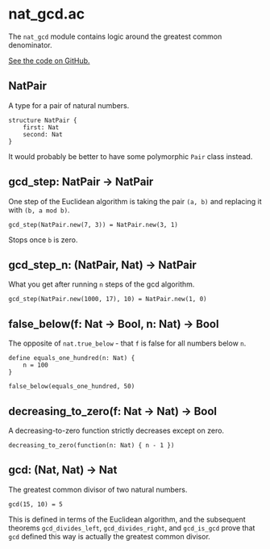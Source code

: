 # nat_gcd.ac

The `nat_gcd` module contains logic around the greatest common denominator.

[See the code on GitHub.](https://github.com/acornprover/acornlib/blob/master/src/nat_gcd.ac)

## NatPair

A type for a pair of natural numbers.

```acorn
structure NatPair {
    first: Nat
    second: Nat
}
```

It would probably be better to have some polymorphic `Pair` class instead.

## gcd_step: NatPair -> NatPair

One step of the Euclidean algorithm is taking the pair `(a, b)` and replacing it with `(b, a mod b)`.

```acorn
gcd_step(NatPair.new(7, 3)) = NatPair.new(3, 1)
```

Stops once `b` is zero.

## gcd_step_n: (NatPair, Nat) -> NatPair

What you get after running `n` steps of the gcd algorithm.

```acorn
gcd_step(NatPair.new(1000, 17), 10) = NatPair.new(1, 0)
```

## false_below(f: Nat -> Bool, n: Nat) -> Bool

The opposite of `nat.true_below` - that `f` is false for all numbers below `n`.

```acorn
define equals_one_hundred(n: Nat) {
    n = 100
}

false_below(equals_one_hundred, 50)
```

## decreasing_to_zero(f: Nat -> Nat) -> Bool

A decreasing-to-zero function strictly decreases except on zero.

```acorn
decreasing_to_zero(function(n: Nat) { n - 1 })
```

## gcd: (Nat, Nat) -> Nat

The greatest common divisor of two natural numbers.

```acorn
gcd(15, 10) = 5
```

This is defined in terms of the Euclidean algorithm, and the subsequent theorems `gcd_divides_left`, `gcd_divides_right`, and `gcd_is_gcd` prove that `gcd` defined this way is actually the greatest common divisor.
